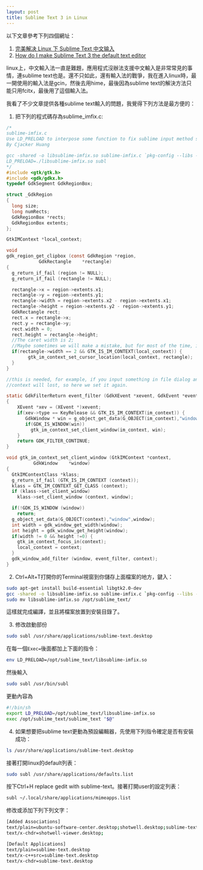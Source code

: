 ```yaml
---
layout: post
title: Sublime Text 3 in Linux
---
```


以下文章參考下列四個網址：

1. [完美解决 Linux 下 Sublime Text 中文输入](https://www.sinosky.org/linux-sublime-text-fcitx.html)
2. [How do I make Sublime Text 3 the default text editor](http://askubuntu.com/questions/396938/how-do-i-make-sublime-text-3-the-default-text-editor)

linux上，中文輸入法一直是難題，應用程式沒辦法支援中文輸入是非常常見的事情，連sublime text也是。還不只如此，還有輸入法的戰爭，我在進入linux時，最一開使用的輸入法是gcin，然後去用hime，最後因為sublime text的解決方法只能只用fcitx，最後用了這個輸入法。

我看了不少文章提供各種sublime text輸入的問題，我覺得下列方法是最方便的：

1. 把下列的程式碼存為sublime_imfix.c:


```c
/*
sublime-imfix.c
Use LD_PRELOAD to interpose some function to fix sublime input method support for linux.
By Cjacker Huang

gcc -shared -o libsublime-imfix.so sublime-imfix.c `pkg-config --libs --cflags gtk+-2.0` -fPIC
LD_PRELOAD=./libsublime-imfix.so subl
*/
#include <gtk/gtk.h>
#include <gdk/gdkx.h>
typedef GdkSegment GdkRegionBox;

struct _GdkRegion
{
  long size;
  long numRects;
  GdkRegionBox *rects;
  GdkRegionBox extents;
};

GtkIMContext *local_context;

void
gdk_region_get_clipbox (const GdkRegion *region,
            GdkRectangle    *rectangle)
{
  g_return_if_fail (region != NULL);
  g_return_if_fail (rectangle != NULL);

  rectangle->x = region->extents.x1;
  rectangle->y = region->extents.y1;
  rectangle->width = region->extents.x2 - region->extents.x1;
  rectangle->height = region->extents.y2 - region->extents.y1;
  GdkRectangle rect;
  rect.x = rectangle->x;
  rect.y = rectangle->y;
  rect.width = 0;
  rect.height = rectangle->height;
  //The caret width is 2;
  //Maybe sometimes we will make a mistake, but for most of the time, it should be the caret.
  if(rectangle->width == 2 && GTK_IS_IM_CONTEXT(local_context)) {
        gtk_im_context_set_cursor_location(local_context, rectangle);
  }
}

//this is needed, for example, if you input something in file dialog and return back the edit area
//context will lost, so here we set it again.

static GdkFilterReturn event_filter (GdkXEvent *xevent, GdkEvent *event, gpointer im_context)
{
    XEvent *xev = (XEvent *)xevent;
    if(xev->type == KeyRelease && GTK_IS_IM_CONTEXT(im_context)) {
       GdkWindow * win = g_object_get_data(G_OBJECT(im_context),"window");
       if(GDK_IS_WINDOW(win))
         gtk_im_context_set_client_window(im_context, win);
    }
    return GDK_FILTER_CONTINUE;
}

void gtk_im_context_set_client_window (GtkIMContext *context,
          GdkWindow    *window)
{
  GtkIMContextClass *klass;
  g_return_if_fail (GTK_IS_IM_CONTEXT (context));
  klass = GTK_IM_CONTEXT_GET_CLASS (context);
  if (klass->set_client_window)
    klass->set_client_window (context, window);

  if(!GDK_IS_WINDOW (window))
    return;
  g_object_set_data(G_OBJECT(context),"window",window);
  int width = gdk_window_get_width(window);
  int height = gdk_window_get_height(window);
  if(width != 0 && height !=0) {
    gtk_im_context_focus_in(context);
    local_context = context;
  }
  gdk_window_add_filter (window, event_filter, context);
}
```

2. Ctrl+Alt+T打開你的Terminal視窗到你儲存上面檔案的地方，鍵入：

```bash
sudo apt-get install build-essential libgtk2.0-dev
gcc -shared -o libsublime-imfix.so sublime-imfix.c `pkg-config --libs --cflags gtk+-2.0` -fPIC
sudo mv libsublime-imfix.so /opt/sublime_text/
```

這樣就完成編譯，並且將檔案放置到安裝目錄了。

3. 修改啟動部份

```bash
sudo subl /usr/share/applications/sublime-text.desktop
```

在每一個`Exec=`後面都加上下面的指令：

```bash
env LD_PRELOAD=/opt/sublime_text/libsublime-imfix.so
```

然後輸入

```bash
sudo subl /usr/bin/subl
```

更動內容為

```bash
#!/bin/sh
export LD_PRELOAD=/opt/sublime_text/libsublime-imfix.so
exec /opt/sublime_text/sublime_text "$@"
```

4. 如果想要把sublime text更動為預設編輯器，先使用下列指令確定是否有安裝成功：

```bash
ls /usr/share/applications/sublime-text.desktop
```

接著打開linux的default列表：

```bash
sudo subl /usr/share/applications/defaults.list
```

按下Ctrl+H replace gedit with sublime-text。接著打開user的設定列表：

```bash
subl ~/.local/share/applications/mimeapps.list
```

修改或添加下列下列文字：

```bash
[Added Associations]
text/plain=ubuntu-software-center.desktop;shotwell.desktop;sublime-text.desktop;
text/x-chdr=shotwell-viewer.desktop;

[Default Applications]
text/plain=sublime-text.desktop
text/x-c++src=sublime-text.desktop
text/x-chdr=sublime-text.desktop
```

